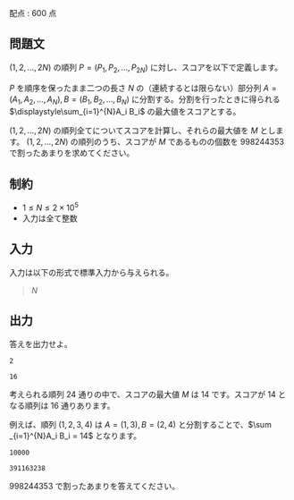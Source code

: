 配点 : $600$ 点

## 問題文

$(1,2,\ldots,2N)$ の順列 $P=(P_1,P_2,\ldots,P_{2N})$ に対し、スコアを以下で定義します。

$P$ を順序を保ったまま二つの長さ $N$ の（連続するとは限らない）部分列 $A = (A_1,A_2,\ldots,A_N),B = (B_1,B_2,\ldots,B_N)$ に分割する。分割を行ったときに得られる $\displaystyle\sum_{i=1}^{N}A_i B_i$ の最大値をスコアとする。

$(1,2,\ldots,2N)$ の順列全てについてスコアを計算し、それらの最大値を $M$ とします。
$(1,2,\ldots,2N)$ の順列のうち、スコアが $M$ であるものの個数を $998244353$ で割ったあまりを求めてください。

## 制約

- $1 \leq N \leq 2\times 10^5$
- 入力は全て整数

## 入力

入力は以下の形式で標準入力から与えられる。

> $N$

## 出力

答えを出力せよ。

```input1
2
```

```output1
16
```

考えられる順列 $24$ 通りの中で、スコアの最大値 $M$ は $14$ です。スコアが $14$ となる順列は $16$ 通りあります。

例えば、順列 $(1,2,3,4)$ は $A=(1,3), B=(2,4)$ と分割することで、$\sum _{i=1}^{N}A_i B_i = 14$ となります。

```input2
10000
```

```output2
391163238
```

$998244353$ で割ったあまりを答えてください。